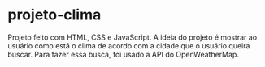 # projeto-clima
Projeto feito com HTML, CSS e JavaScript. A ideia do projeto é mostrar ao usuário como está o clima de acordo com a cidade que o usuário queira buscar. Para fazer essa busca, foi usado a API do OpenWeatherMap.
